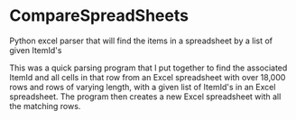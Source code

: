 # CompareSpreadSheets
Python excel parser that will find the items in a spreadsheet by a list of given ItemId's

This was a quick parsing program that I put together to find the associated ItemId and all cells in that row from an Excel spreadsheet
with over 18,000 rows and rows of varying length, with a given list of ItemId's in an Excel spreadsheet.  The program then creates a new
Excel spreadsheet with all the matching rows.

